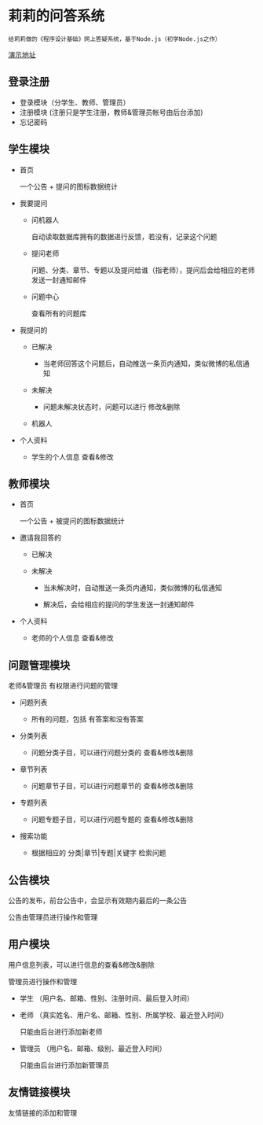 莉莉的问答系统
==============

    给莉莉做的《程序设计基础》网上答疑系统，基于Node.js（初学Node.js之作）
    
[演示地址](http://asklili.ap01.aws.af.cm/)

登录注册
--------

   + 登录模块（分学生、教师、管理员）
   + 注册模块 (注册只是学生注册，教师&管理员帐号由后台添加)
   + 忘记密码

学生模块
--------

   + 首页

      一个公告 + 提问的图标数据统计

   + 我要提问

      + 问机器人

         自动读取数据库拥有的数据进行反馈，若没有，记录这个问题

      + 提问老师

         问题、分类、章节、专题以及提问给谁（指老师），提问后会给相应的老师发送一封通知邮件

      + 问题中心

         查看所有的问题库

   + 我提问的

     + 已解决 

       + 当老师回答这个问题后，自动推送一条页内通知，类似微博的私信通知

     + 未解决

       + 问题未解决状态时，问题可以进行 修改&删除

     + 机器人

   + 个人资料

     + 学生的个人信息 查看&修改

教师模块
--------

  + 首页

    一个公告 + 被提问的图标数据统计

  + 邀请我回答的
  
    + 已解决

    + 未解决

      + 当未解决时，自动推送一条页内通知，类似微博的私信通知

      + 解决后，会给相应的提问的学生发送一封通知邮件

  + 个人资料

    + 老师的个人信息 查看&修改


问题管理模块
------------
   
   老师&管理员 有权限进行问题的管理

   + 问题列表
     
     + 所有的问题，包括 有答案和没有答案

   + 分类列表
    
     + 问题分类子目，可以进行问题分类的 查看&修改&删除

   + 章节列表

     + 问题章节子目，可以进行问题章节的 查看&修改&删除

   + 专题列表

     + 问题专题子目，可以进行问题专题的 查看&修改&删除

   + 搜索功能

     + 根据相应的 分类|章节|专题|关键字 检索问题

公告模块
--------

  公告的发布，前台公告中，会显示有效期内最后的一条公告

  公告由管理员进行操作和管理

用户模块
--------

  用户信息列表，可以进行信息的查看&修改&删除

  管理员进行操作和管理

  + 学生 （用户名、邮箱、性别、注册时间、最后登入时间）

  + 老师 （真实姓名、用户名、邮箱、性别、所属学校、最近登入时间）

    只能由后台进行添加新老师

  + 管理员 （用户名、邮箱、级别、最近登入时间）

     只能由后台进行添加新管理员

友情链接模块
------------
  
   友情链接的添加和管理
